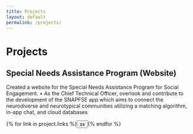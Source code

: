 ```yaml
---
title: Projects
layout: default
permalink: /projects/
---
```

# Projects




## Special Needs Assistance Program (Website)
Created a website for the Special Needs Assistance Program for Social Engagement.
• As the Chief Technical Officer, overlook and contribute to the development of the SNAPFSE app which aims to
connect the neurodiverse and neurotypical communities utilizing a matching algorithm, in-app chat, and cloud
databases
<div class="btn-group" role="group" aria-label="Project">
{% for link in project.links %}<button type="button" class="btn btn-primary text-light" href="{{link[1]}}">ss</button>{% endfor %}
</div>
